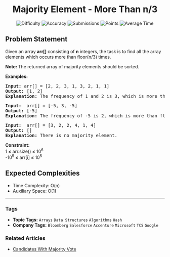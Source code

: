 <h1 align="center">Majority Element - More Than n/3</h1>

<p align="center">
  <img alt="Difficulty" title="Difficulty" src="https://custom-icon-badges.demolab.com/badge/Difficulty: Medium-1F222E?style=for-the-badge&logoColor=white&logo=fire"/>
  <img alt="Accuracy" title="Accuracy" src="https://custom-icon-badges.demolab.com/badge/Accuracy: 48.1%25-1F222E?style=for-the-badge&logoColor=white&logo=target"/>
  <img alt="Submissions" title="Submissions" src="https://custom-icon-badges.demolab.com/badge/Submissions: 184K+-1F222E?style=for-the-badge&logoColor=white&logo=repo"/>
  <img alt="Points" title="Points" src="https://custom-icon-badges.demolab.com/badge/Points: 4-1F222E?style=for-the-badge&logoColor=white&logo=award"/>
  <img alt="Average Time" title="Average Time" src="https://custom-icon-badges.demolab.com/badge/Average%20Time: 15m-1F222E?style=for-the-badge&logoColor=white&logo=clock"/>
</p>

## Problem Statement

Given an array <b>arr</b><b>[]</b> consisting of <b>n</b> integers, the task is to find all the array elements which occurs more than floor(n/3) times.

<b>Note: </b>The returned array of majority elements should be sorted.

<b>Examples:</b>

<pre><b>Input: </b>arr[] = [2, 2, 3, 1, 3, 2, 1, 1]
<b>Output: </b>[1, 2]
<b>Explanation: </b>The frequency of 1 and 2 is 3, which is more than floor n/3 (8/3 = 2).</pre>

<pre><b>Input: </b> arr[] = [-5, 3, -5]
<b>Output: </b>[-5]<br><b>Explanation: </b>The frequency of -5 is 2, which is more than floor n/3 (3/3 = 1).<br></pre>

<pre><b>Input: </b> arr[] = [3, 2, 2, 4, 1, 4]<b><br>Output: </b>[]<b><br>Explanation: </b>There is no majority element.</pre>

<b>Constraint:</b><br>1 ≤ arr.size() ≤ 10<sup>6</sup><br>-10<sup>5</sup> ≤ arr[i] ≤ 10<sup>5</sup>

## Expected Complexities
- Time Complexity: O(n)
- Auxiliary Space: O(1)

<hr>

### Tags
- **Topic Tags:** `Arrays` `Data Structures` `Algorithms` `Hash`
- **Company Tags:** `Bloomberg` `Salesforce` `Accenture` `Microsoft` `TCS` `Google`

### Related Articles
- [Candidates With Majority Vote](https://www.geeksforgeeks.org/candidates-with-majority-vote/)
